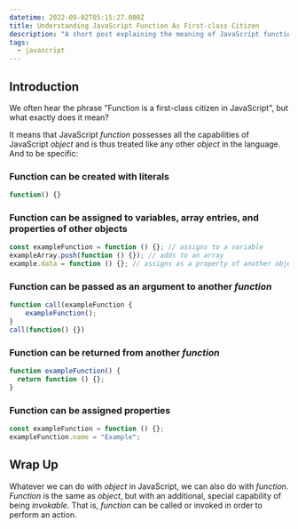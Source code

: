 ```yaml
---
datetime: 2022-09-02T05:15:27.000Z
title: Understanding JavaScript Function As First-class Citizen
description: "A short post explaining the meaning of JavaScript function as a first-class citizen."
tags:
  - javascript
---
```


## Introduction

We often hear the phrase "Function is a first-class citizen in JavaScript", but what exactly does it mean?

It means that JavaScript _function_ possesses all the capabilities of JavaScript _object_ and is thus treated like any other _object_ in the language. And to be specific:

### Function can be created with literals

```js
function() {}
```

### Function can be assigned to variables, array entries, and properties of other objects

```js
const exampleFunction = function () {}; // assigns to a variable
exampleArray.push(function () {}); // adds to an array
example.data = function () {}; // assigns as a property of another object
```

### Function can be passed as an argument to another _function_

```js
function call(exampleFunction {
    exampleFunction();
}
call(function() {})
```

### Function can be returned from another _function_

```js
function exampleFunction() {
  return function () {};
}
```

### Function can be assigned properties

```js
const exampleFunction = function () {};
exampleFunction.name = "Example";
```

## Wrap Up

Whatever we can do with _object_ in JavaScript, we can also do with _function_. _Function_ is the same as _object_, but with an additional, special capability of being _invokable_. That is, _function_ can be called or invoked in order to perform an action.
